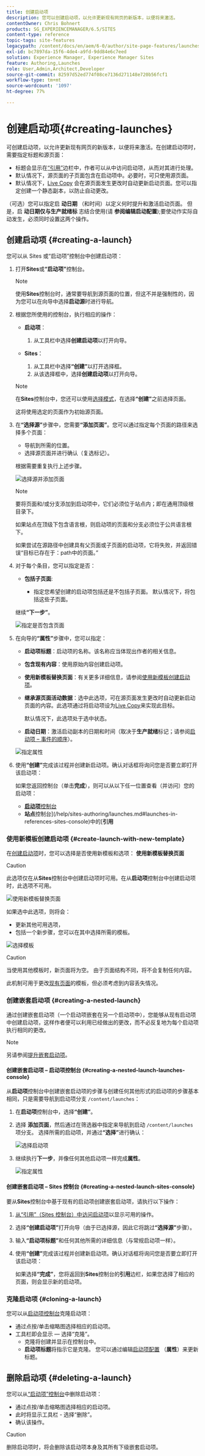 ```yaml
---
title: 创建启动项
description: 您可以创建启动项，以允许更新现有网页的新版本，以便将来激活。
contentOwner: Chris Bohnert
products: SG_EXPERIENCEMANAGER/6.5/SITES
content-type: reference
topic-tags: site-features
legacypath: /content/docs/en/aem/6-0/author/site-page-features/launches
exl-id: bc7897da-15f6-4de4-a9fd-9dd84e6c7eed
solution: Experience Manager, Experience Manager Sites
feature: Authoring,Launches
role: User,Admin,Architect,Developer
source-git-commit: 82597d52ed774f08ce7136d271148e720b56fcf1
workflow-type: tm+mt
source-wordcount: '1097'
ht-degree: 77%

---
```


# 创建启动项{#creating-launches}

可创建启动项，以允许更新现有网页的新版本，以便将来激活。在创建启动项时，需要指定标题和源页面：

* 标题会显示在[“引用”](/help/sites-authoring/author-environment-tools.md#references)边栏中，作者可以从中访问启动项，从而对其进行处理。
* 默认情况下，源页面的子页面包含在启动项中。必要时，可只使用源页面。
* 默认情况下，[Live Copy](/help/sites-administering/msm.md) 会在源页面发生更改时自动更新启动页面。您可以指定创建一个静态副本，以防止自动更改。

（可选）您可以指定启 **动日期** （和时间）以定义何时提升和激活启动页面。 但是，启 **动日期仅与生产就绪标** 志结合使用(请 **参阅编辑启动配置**[](/help/sites-authoring/launches-editing.md#editing-a-launch-configuration));要使动作实际自动发生，必须同时设置这两个操作。

## 创建启动项 {#creating-a-launch}

您可以从 Sites 或“启动项”控制台中创建启动项：

1. 打开&#x200B;**Sites**&#x200B;或&#x200B;**“启动项”**&#x200B;控制台。

   >[!NOTE]
   >
   >使用&#x200B;**Sites**&#x200B;控制台时，通常要导航到源页面的位置，但这不并是强制性的，因为您可以在向导中选择&#x200B;**启动源**&#x200B;时进行导航。

1. 根据您所使用的控制台，执行相应的操作：

   * **启动项**：

      1. 从工具栏中选择&#x200B;**创建启动项**&#x200B;以打开向导。

   * **Sites**：

      1. 从工具栏中选择&#x200B;**“创建”**&#x200B;以打开选择框。
      1. 从该选择框中，选择&#x200B;**创建启动项**&#x200B;以打开向导。

   >[!NOTE]
   >
   >在&#x200B;**Sites**&#x200B;控制台中，您还可以使用[选择模式](/help/sites-authoring/basic-handling.md#viewing-and-selecting-resources)，在选择&#x200B;**“创建”**&#x200B;之前选择页面。
   >
   >这将使用选定的页面作为初始源页面。

1. 在&#x200B;**“选择源”**&#x200B;步骤中，您需要&#x200B;**“添加页面”**。您可以通过指定每个页面的路径来选择多个页面：

   * 导航到所需的位置。
   * 选择源页面并进行确认（复选标记）。

   根据需要重复执行上述步骤。

   ![选择源并添加页面](assets/chlimage_1-225.png)

   >[!NOTE]
   >
   >要将页面和/或分支添加到启动项中，它们必须位于站点内；即在通用顶级根目录下。
   >
   >如果站点在顶级下包含语言根，则启动项的页面和分支必须位于公共语言根下。
   >
   >如果尝试在源路径中创建具有父页面或子页面的启动项，它将失败，并返回错误“目标已存在于：path中的页面。”

1. 对于每个条目，您可以指定是否：

   * **包括子页面**:

      * 指定您希望创建的启动项包括还是不包括子页面。  默认情况下，将包括这些子页面。

   继续&#x200B;**“下一步”**。

   ![指定是否包含页面](assets/chlimage_1-226.png)

1. 在向导的&#x200B;**“属性”**&#x200B;步骤中，您可以指定：

   * **启动项标题**：启动项的名称。该名称应当体现出作者的相关信息。
   * **包含现有内容**：使用原始内容创建启动项。
   * **使用新模板替换页面**：有关更多详细信息，请参阅[使用新模板创建启动项](#create-launch-with-new-template)。
   * **继承源页面活动数据**：选中此选项，可在源页面发生更改时自动更新启动页面的内容。此选项通过将启动项设为[Live Copy](/help/sites-administering/msm.md)来实现此目标。

     默认情况下，此选项处于选中状态。

   * **启动日期**：激活启动副本的日期和时间（取决于&#x200B;**生产就绪**&#x200B;标记；请参阅[启动项 – 事件的顺序](/help/sites-authoring/launches.md#launches-the-order-of-events)）。

   ![指定属性](assets/chlimage_1-227.png)

1. 使用&#x200B;**“创建”**&#x200B;完成该过程并创建新启动项。确认对话框将询问您是否要立即打开该启动项：

   如果您返回控制台（单击&#x200B;**完成**），则可以从以下任一位置查看（并访问）您的启动项：

   * [**启动项**&#x200B;控制台](/help/sites-authoring/launches.md#the-launches-console)
   * **站点**&#x200B;控制台](/help/sites-authoring/launches.md#launches-in-references-sites-console)中的&#x200B;[**引用**

### 使用新模板创建启动项 {#create-launch-with-new-template}

在[创建启动项](/help/sites-authoring/launches-creating.md#create-launch-with-new-template)时，您可以选择是否使用新模板和选项： **使用新模板替换页面**

>[!CAUTION]
>
>此选项仅在从&#x200B;**Sites**&#x200B;控制台中创建启动项时可用。在从&#x200B;**启动项**&#x200B;控制台中创建启动项时，此选项不可用。

![使用新模板替换页面](assets/chlimage_1-228.png)

如果选中此选项，则将会：

* 更新其他可用选项，
* 包括一个新步骤，您可以在其中选择所需的模板。

![选择模板](assets/chlimage_1-229.png)

>[!CAUTION]
>
>当使用其他模板时，新页面将为空。 由于页面结构不同，将不会复制任何内容。
>
>此机制可用于更改[现有页面](/help/sites-authoring/managing-pages.md#creating-a-new-page)的模板，但必须考虑到内容丢失情况。

### 创建嵌套启动项 {#creating-a-nested-launch}

通过创建嵌套启动项（一个启动项嵌套在另一个启动项中），您能够从现有启动项中创建启动项，这样作者便可以利用已经做出的更改，而不必反复地为每个启动项执行相同的更改。

>[!NOTE]
>
>另请参阅[提升嵌套启动项](/help/sites-authoring/launches-promoting.md#promoting-a-nested-launch)。

#### 创建嵌套启动项 – 启动项控制台 {#creating-a-nested-launch-launches-console}

从&#x200B;**启动项**&#x200B;控制台中创建嵌套启动项的步骤与创建任何其他形式的启动项的步骤基本相同，只是需要导航到启动项分支 `/content/launches`：

1. 在&#x200B;**启动项**&#x200B;控制台中，选择&#x200B;**“创建”**。
1. 选择 **添加页面**，然后通过在筛选器中指定来导航到启动 `/content/launches` 项分支。 选择所需的启动项，并通过&#x200B;**“选择”**&#x200B;进行确认：

   ![选择启动项](assets/chlimage_1-230.png)

1. 继续执行&#x200B;**下一步**，并像任何其他启动项一样完成&#x200B;**属性**。

   ![指定属性](assets/chlimage_1-231.png)

#### 创建嵌套启动项 – Sites 控制台 {#creating-a-nested-launch-sites-console}

要从&#x200B;**Sites**&#x200B;控制台中基于现有的启动项创建嵌套启动项，请执行以下操作：

1. [从“引用”（Sites 控制台）中访问启动项](/help/sites-authoring/launches.md#launches-in-references-sites-console)以显示可用的操作。
1. 选择&#x200B;**“创建启动项”**&#x200B;打开向导（由于已选择源，因此它将跳过&#x200B;**“选择源”**&#x200B;步骤）。

1. 输入&#x200B;**“启动项标题”**&#x200B;和任何其他所需的详细信息（与常规启动项一样）。

1. 使用&#x200B;**“创建”**&#x200B;完成该过程并创建新启动项。确认对话框将询问您是否要立即打开该启动项：

   如果选择&#x200B;**“完成”**，您将返回到&#x200B;**Sites**&#x200B;控制台的&#x200B;**引用**&#x200B;边栏，如果您选择了相应的页面，则会显示新的启动项。

### 克隆启动项 {#cloning-a-launch}

您可以从[启动项控制台](/help/sites-authoring/launches.md#the-launches-console)克隆启动项：

* 通过点按/单击缩略图选择相应的启动项。
* 工具栏即会显示 — 选择“克隆”。
   * 克隆将创建并显示在控制台中。
   * **启动项标题**&#x200B;将指示它是克隆。 您可以通过编辑[启动项配置](/help/sites-authoring/launches-editing.md#editing-a-launch-configuration) （**属性**）来更新标题。

## 删除启动项 {#deleting-a-launch}

您可以从[“启动项”控制台](/help/sites-authoring/launches.md#the-launches-console)中删除启动项：

* 通过点按/单击缩略图选择相应的启动项。
* 此时将显示工具栏 - 选择“删除”。
* 确认该操作。

>[!CAUTION]
>
>删除启动项时，将会删除该启动项本身及其所有下级嵌套启动项。
